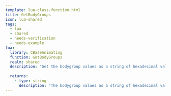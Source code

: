 ```yaml
---
template: lua-class-function.html
title: GetBodyGroups
icon: lua-shared
tags:
  - lua
  - shared
  - needs-verification
  - needs-example
lua:
  library: CBaseAnimating
  function: GetBodyGroups
  realm: shared
  description: "Get the bodygroup values as a string of hexadecimal values. Each hexadecimal character represents the bodygroup at its index, e.g: 0a00001 means bodygroup 1 is 10(a) and bodygroup 6 is 1, the rest are 0"
  
  returns:
    - type: string
      description: "The bodygroup values as a string of hexadecimal values"
---
```

